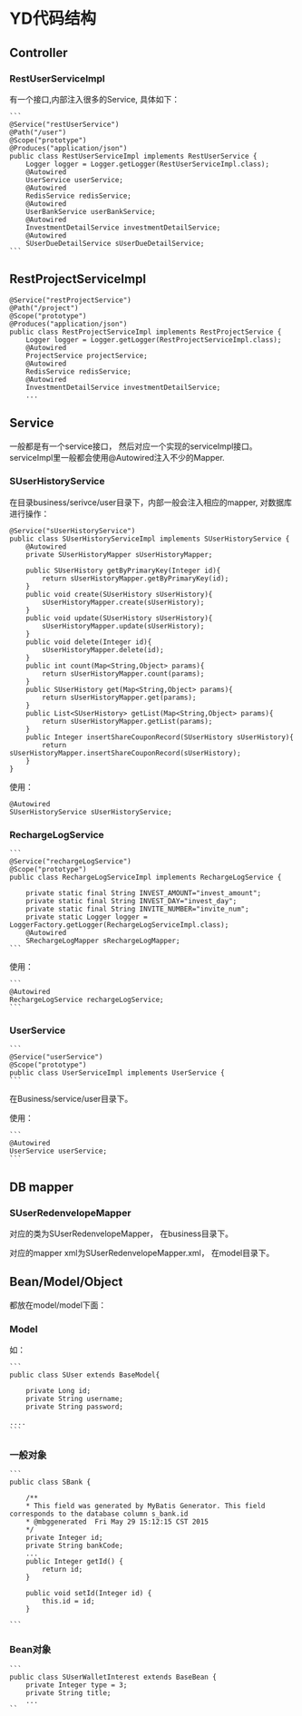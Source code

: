 # YD代码结构


## Controller

### RestUserServiceImpl


有一个接口,内部注入很多的Service, 具体如下：

    ```
    @Service("restUserService")
    @Path("/user")
    @Scope("prototype")
    @Produces("application/json")
    public class RestUserServiceImpl implements RestUserService {
        Logger logger = Logger.getLogger(RestUserServiceImpl.class);
        @Autowired
        UserService userService;
        @Autowired
        RedisService redisService;
        @Autowired
        UserBankService userBankService;
        @Autowired
        InvestmentDetailService investmentDetailService;
        @Autowired
        SUserDueDetailService sUserDueDetailService;
    ```


##  RestProjectServiceImpl

```
@Service("restProjectService")
@Path("/project")
@Scope("prototype")
@Produces("application/json")
public class RestProjectServiceImpl implements RestProjectService {
	Logger logger = Logger.getLogger(RestProjectServiceImpl.class);
	@Autowired
	ProjectService projectService;
	@Autowired
	RedisService redisService;
	@Autowired
	InvestmentDetailService investmentDetailService;
    ...
```





## Service

一般都是有一个service接口， 然后对应一个实现的serviceImpl接口。 serviceImpl里一般都会使用@Autowired注入不少的Mapper.

### SUserHistoryService


在目录business/serivce/user目录下，内部一般会注入相应的mapper, 对数据库进行操作：

```
@Service("sUserHistoryService")
public class SUserHistoryServiceImpl implements SUserHistoryService {
    @Autowired
	private SUserHistoryMapper sUserHistoryMapper;

	public SUserHistory getByPrimaryKey(Integer id){
		return sUserHistoryMapper.getByPrimaryKey(id);
	}
	public void create(SUserHistory sUserHistory){
		sUserHistoryMapper.create(sUserHistory);
	}
	public void update(SUserHistory sUserHistory){
		sUserHistoryMapper.update(sUserHistory);
	}
	public void delete(Integer id){
		sUserHistoryMapper.delete(id);
	}
	public int count(Map<String,Object> params){
		return sUserHistoryMapper.count(params);
	}
	public SUserHistory get(Map<String,Object> params){
	    return sUserHistoryMapper.get(params);
	}
	public List<SUserHistory> getList(Map<String,Object> params){
		return sUserHistoryMapper.getList(params);
	}
	public Integer insertShareCouponRecord(SUserHistory sUserHistory){
		return sUserHistoryMapper.insertShareCouponRecord(sUserHistory);
	}
}
```

使用：

```
@Autowired
SUserHistoryService sUserHistoryService;
```


### RechargeLogService


    ```
    @Service("rechargeLogService")
    @Scope("prototype")
    public class RechargeLogServiceImpl implements RechargeLogService {

        private static final String INVEST_AMOUNT="invest_amount";
        private static final String INVEST_DAY="invest_day";
        private static final String INVITE_NUMBER="invite_num";
        private static Logger logger = LoggerFactory.getLogger(RechargeLogServiceImpl.class);
        @Autowired
        SRechargeLogMapper sRechargeLogMapper;
    ```

使用：


    ```
    @Autowired
    RechargeLogService rechargeLogService;
    ```




### UserService

    ```
    @Service("userService")
    @Scope("prototype")
    public class UserServiceImpl implements UserService {
    ```

在Business/service/user目录下。

使用：

    ```
    @Autowired
    UserService userService;
    ```




## DB mapper


### SUserRedenvelopeMapper

对应的类为SUserRedenvelopeMapper， 在business目录下。

对应的mapper xml为SUserRedenvelopeMapper.xml， 在model目录下。



## Bean/Model/Object

都放在model/model下面：

### Model

如：

    ```
    public class SUser extends BaseModel{

        private Long id;
        private String username;
        private String password;

    ....
    ```


### 一般对象

    ```
    public class SBank {

        /**
        * This field was generated by MyBatis Generator. This field corresponds to the database column s_bank.id
        * @mbggenerated  Fri May 29 15:12:15 CST 2015
        */
        private Integer id;
        private String bankCode;
        ...
        public Integer getId() {
            return id;
        }

        public void setId(Integer id) {
            this.id = id;
        }

    ```

### Bean对象


    ```
    public class SUserWalletInterest extends BaseBean {
        private Integer type = 3;
        private String title;
        ...
    ``
